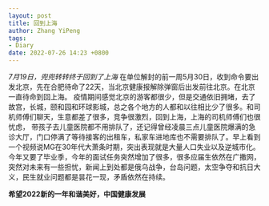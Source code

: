 ```yaml
---
layout: post
title: 回到上海
author: Zhang YiPeng
tags:
- Diary
date: 2022-07-26 14:23 +0800
---
```

*7月19日，兜兜转转终于回到了上海*
  在单位解封的前一周5月30日，收到命令要出发北京，先在合肥待命了22天，当北京健康报解除弹窗后出发前往北京。在北京一直待命到回上海。
  疫情期间感觉北京的游客都很少，但是交通依旧拥堵，去了故宫，长城，颐和园和环球影城，总之各个地方的人都和以往相比少了很多。和司机师傅们聊天，生意都差了很多，竞争很激烈，回到上海，上海的司机师傅们也很忧虑， 带孩子去儿童医院都不用排队了，还记得曾经凌晨三点儿童医院爆满的急诊大厅，门口停满了等待接客的出租车，私家车进地库也不需要排队了。早上看到一个视频说MG在30年代大萧条时期，突出表现就是大量人口失业以及逆城市化。今年又要了毕业季，今年的面试任务突然增加了很多，很多应届生依然在广撒网，突然对未来有一些担忧，新闻上到处都是俄乌战争，台岛问题，太空争夺和抗日大义，民生就业问题都是昙花一现，矛盾依然在持续。


**希望2022新的一年和谐美好，中国健康发展**